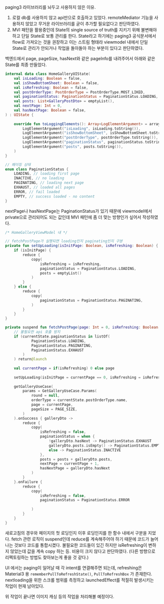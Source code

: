 paging3 라이브러리를 놔두고 사용하지 않은 이유.

1. 로컬 db를 사용하지 않고 api만으로 호출하고 있었다.
	remoteMediator 기능을 사용하지 않았고 무거운 라이브러리를 굳이 추가할 필요없다고 판단하였다.
2. MVI 패턴을 활용중인데 State의 single source of truth를 지키기 위해 불변해야하고 단일 State로 보통 관리를 한다. State라고 하기에는 paging3 공식문서에서 flow로 가져오는 것을 권장하고 이는 스트림 형태라 viewmodel 내에서 단일 State로 관리가 안되거나 작업을 돌아돌아 하는 부분이 있다고 판단하였다.

백엔드에서 page, pageSize, hasNext와 같은 pageInfo를 내려주어서 아래와 같은 State를 최종 만들었다.

```kotlin
internal data class HomeGalleryUIState(  
    val isLoading: Boolean = false,  
    val isShowBottomSheet: Boolean = false,  
    val isRefreshing: Boolean = false,  
    val postOrderType: PostOrderType = PostOrderType.MOST_LIKED,  
    val paginationStatus: PaginationStatus = PaginationStatus.LOADING,  
    val posts: List<GalleryPostDto> = emptyList(),  
    val nextPage: Int = 0,  
    val hasNextPage: Boolean = false,  
) : UIState {  
  
    override fun toLoggingElements(): Array<LogElementArgument> = arrayOf(  
        LogElementArgument("isLoading", isLoading.toString()),  
        LogElementArgument("isShowBottomSheet", isShowBottomSheet.toString()),  
        LogElementArgument("postOrderType", postOrderType.toString()),  
        LogElementArgument("paginationStatus", paginationStatus.toString()),  
        LogElementArgument("posts", posts.toString()),  
    )  
}

// 페이징 상태
enum class PaginationStatus {  
    LOADING, // loading first page  
    INACTIVE, // no loading  
    PAGINATING, // loading next page  
    EXHAUST, // loaded all pages  
    ERROR, // fail loaded  
    EMPTY, // success loaded - no content  
}
```

nextPage나 hasNextPage는 PaginationStatus가 있기 때문에 viewmodel에서 private으로 관리되어도 되는 값인데 MVI 패턴에 좀 더 맞는 방향인가 싶어서 작성하였다.

```kotlin
/* HomeGalleryViewModel 내 */

// fetchPostPage가 실행되면 loading인지 paginating인지 구분
private fun setUpLoading(isInitPage: Boolean, isRefreshing: Boolean) {  
    if (isInitPage) {  
        reduce {  
            copy(  
                isRefreshing = isRefreshing,  
                paginationStatus = PaginationStatus.LOADING,  
                posts = emptyList()  
            )  
        }  
    } else {  
        reduce {  
            copy(  
                paginationStatus = PaginationStatus.PAGINATING,  
            )  
        }  
    }  
}  

private suspend fun fetchPostPage(page: Int = 0, isRefreshing: Boolean = false) = launch {  
	// 불필요한 api 호출 방지
    if (currentState.paginationStatus in listOf(  
            PaginationStatus.LOADING,  
            PaginationStatus.PAGINATING,  
            PaginationStatus.EXHAUST  
        )  
    ) return@launch  
  
    val currentPage = if(isRefreshing) 0 else page  
  
    setUpLoading(isInitPage = currentPage == 0, isRefreshing = isRefreshing)  
  
    getGalleryUseCase(  
        params = GetGalleryUseCase.Params(  
            round = null,  
            orderType = currentState.postOrderType.name,  
            page = currentPage,  
            pageSize = PAGE_SIZE,  
        )  
    ).onSuccess { galleryDto ->  
        reduce {  
            copy(  
                isRefreshing = false,  
                paginationStatus = when {  
                    !galleryDto.hasNext -> PaginationStatus.EXHAUST  
                    galleryDto.posts.isEmpty() -> PaginationStatus.EMPTY  
                    else -> PaginationStatus.INACTIVE  
                },  
                posts = posts + galleryDto.posts,  
                nextPage = currentPage + 1,  
                hasNextPage = galleryDto.hasNext  
            )  
        }  
    }.onFailure {  
        reduce {  
            copy(  
                isRefreshing = false,  
                paginationStatus = PaginationStatus.ERROR  
  
            )  
        }  
    }
}
```

새로고침의 경우와 페이지의 첫 로딩인지 이후 로딩인지를 한 함수 내에서 구분을 지었다.
fetch 관련 로직이 suspend인데 reduce를 계속해주어야 하기 때문에 
코드가 늘어나는 것보다 코드를 통합시켰다.
불필요한 코드들이 있긴 하지만 isRefreshing이 변하지 않았는데 값을 계속 copy 하는 등.
비용이 크지 않다고 판단하였다. (다른 방향으로 리펙토링하는 방법도 찾아보는게 좋을 것 같다.)

UI 에서는 paging이 일어날 때 각 intent를 연결해주면 되는데,
refreshing은 Material3 용 `rememberPullToRefreshState()`, `PullToRefreshBox` 가 존재한다.
nextloading을 위한 스크롤 범위를 측정하고 launchedEffect를 적절히 발생시키는 작업이 현재 남아있다.

위 작업이 끝나면 이미지 캐싱 등의 작업을 처리해볼 예정이다.
